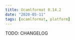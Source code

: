 ```yaml
---
title: Ocamlformat 0.14.2
date: "2020-05-11"
tags: [ocamlformat, platform]
---
```


TODO: CHANGELOG

